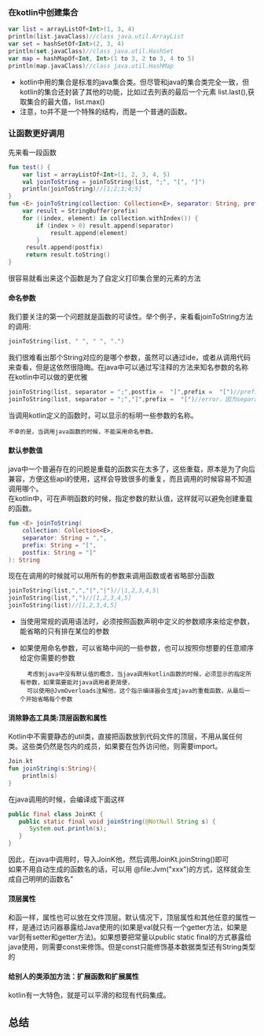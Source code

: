 ### 在kotlin中创建集合
```kotlin
var list = arrayListOf<Int>(1, 3, 4)
println(list.javaClass)//class java.util.ArrayList
var set = hashSetOf<Int>(2, 3, 4)
println(set.javaClass)//class java.util.HashSet
var map = hashMapOf<Int, Int>(1 to 3, 2 to 3, 4 to 5)
println(map.javaClass)//class java.util.HashMap
```
- kotlin中用的集合是标准的java集合类。但尽管和java的集合类完全一致，但kotlin的集合还封装了其他的功能，比如过去列表的最后一个元素 list.last(),获取集合的最大值，list.max()
- 注意，to并不是一个特殊的结构，而是一个普通的函数。
### 让函数更好调用
先来看一段函数
```kotlin
fun test() {
    var list = arrayListOf<Int>(1, 2, 3, 4, 5)
    val joinToString = joinToString(list, ";", "[", "]")
    println(joinToString)//[1;2;3;4;5]
}
fun <E> joinToString(collection: Collection<E>, separator: String, prefix: String, postfix: String): String {
    var result = StringBuffer(prefix)
    for ((index, element) in collection.withIndex()) {
        if (index > 0) result.append(separator)
            result.append(element)
        }
     result.append(postfix)
     return result.toString()
}
```
很容易就看出来这个函数是为了自定义打印集合里的元素的方法
#### 命名参数
 我们要关注的第一个问题就是函数的可读性。举个例子，来看看joinToString方法的调用:
 ```kotlin
 joinToString(list, " ", " ", ".")
 ```
 我们很难看出那个String对应的是哪个参数，虽然可以通过ide，或者从调用代码来查看，但是这依然很隐晦。在java中可以通过写注释的方法来知名参数的名称<br>
 在kotlin中可以做的更优雅
 ```kotlin
joinToString(list, separator = ";",postfix =  "]",prefix =  "[")//prefix和postfix的位置可以调换
joinToString(list, separator = ";","]",prefix =  "[")//error，因为separator已经显示的标明了参数的名称
 ```
当调用kotlin定义的函数时，可以显示的标明一些参数的名称。<br>

    不幸的是，当调用java函数的时候，不能采用命名参数。
#### 默认参数值
java中一个普遍存在的问题是重载的函数实在太多了，这些重载，原本是为了向后兼容，方便这些api的使用，这样会导致很多的重复，而且调用的时候容易不知道调用哪个。<br>
在kotlin中，可在声明函数的时候，指定参数的默认值，这样就可以避免创建重载的函数。
```kotlin
fun <E> joinToString(
    collection: Collection<E>,
    separator: String = ",",
    prefix: String = "[",
    postfix: String = "]"
): String
```
现在在调用的时候就可以用所有的参数来调用函数或者省略部分函数
```kotlin
joinToString(list,",","|","|")//|1,2,3,4,5|
joinToString(list,",")//[1,2,3,4,5]
joinToString(list)//[1,2,3,4,5]
```
- 当使用常规的调用语法时，必须按照函数声明中定义的参数顺序来给定参数，能省略的只有排在某位的参数
- 如果使用命名参数，可以省略中间的一些参数，也可以按照你想要的任意顺序给定你需要的参数

        考虑到java中没有默认值的概念，当java调用kotlin函数的时候，必须显示的指定所有参数，如果需要能对java调用者更简便，
        可以使用@JvmOverloads注解他，这个指示编译器会生成java的重载函数，从最后一个开始省略每个参数
#### 消除静态工具类:顶层函数和属性
Kotlin中不需要静态的util类，直接把函数放到代码文件的顶层，不用从属任何类。这些类仍然是包内的成员，如果要在包外访问他，则需要import。
```kotlin
Join.kt
fun joinString(s:String){
    println(s)
}
```
在java调用的时候，会编译成下面这样
```java
public final class JoinKt {
   public static final void joinString(@NotNull String s) {
      System.out.println(s);
   }
}
```
因此，在java中调用时，导入JoinK他，然后调用JoinKt.joinString()即可<br>
如果不用自动生成的函数名的话，可以用 \@file:Jvm("xxx")的方式，这样就会生成自己明明的函数名"
#### 顶层属性
和函一样，属性也可以放在文件顶层。默认情况下，顶层属性和其他任意的属性一样，是通过访问器暴露给Java使用的(如果是val就只有一个getter方法，如果是var则有setter和getter方法)。如果想要把常量以public static final的方式暴露给java使用，则需要const来修饰。但是const只能修饰基本数据类型还有String类型的
#### 给别人的类添加方法：扩展函数和扩展属性
kotlin有一大特色，就是可以平滑的和现有代码集成。

## 总结
 
